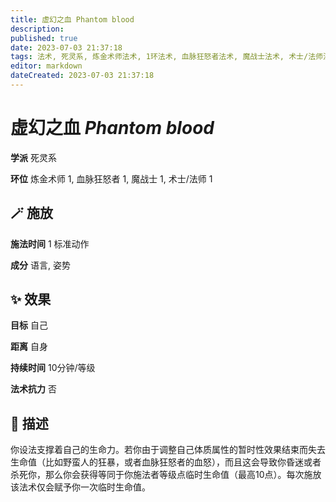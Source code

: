 ```yaml
---
title: 虚幻之血 Phantom blood
description: 
published: true
date: 2023-07-03 21:37:18
tags: 法术, 死灵系, 炼金术师法术, 1环法术, 血脉狂怒者法术, 魔战士法术, 术士/法师法术
editor: markdown
dateCreated: 2023-07-03 21:37:18
---
```


# **虚幻之血** *Phantom blood*

**学派** 死灵系 

**环位** 炼金术师 1, 血脉狂怒者 1, 魔战士 1, 术士/法师 1

## 🪄 施放

**施法时间** 1 标准动作

**成分** 语言, 姿势

## ✨ 效果 

**目标** 自己 

**距离** 自身  

**持续时间** 10分钟/等级 

**法术抗力** 否

## 📖 描述

你设法支撑着自己的生命力。若你由于调整自己体质属性的暂时性效果结束而失去生命值（比如野蛮人的狂暴，或者血脉狂怒者的血怒），而且这会导致你昏迷或者杀死你，那么你会获得等同于你施法者等级点临时生命值（最高10点）。每次施放该法术仅会赋予你一次临时生命值。
    